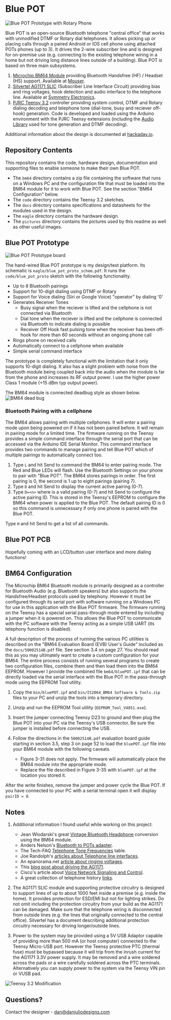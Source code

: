 # Blue POT
![Blue POT Prototype with Rotary Phone](pictures/blue_pot_w_rotary2.png)

Blue POT is an open-source Bluetooth telephone "central office" that works with unmodified DTMF or Rotary dial telephones.  It allows picking up or placing calls through a paired Android or IOS cell phone using attached POTs phones (up to 3).  It drives the 2-wire subscriber line and is designed for on-premise use (e.g. connecting to the existing telephone wiring in a home but not driving long distance lines outside of a building).  Blue POT is based on three main subsystems.

1. [Microchip BM64 Module](https://www.microchip.com/wwwproducts/en/BM64) providing Bluetooth Handsfree (HF) / Headset (HS) support.  Available at [Mouser](https://www.mouser.com/ProductDetail/579-64SPKS1MC10001AA).
2. [Silvertel AG1171 SLIC](https://www.silvertel.com/telecom/271-ag1171.html) (Subscriber Line Interface Circuit) providing bias and ring voltages, hook detection and audio interface to the telephone line.  Available at [Symmetry Electronics](https://www.semiconductorstore.com/cart/pc/viewPrd.asp?idproduct=13904).
3. [PJRC Teensy 3.2](https://www.pjrc.com/store/teensy32.html) controller providing system control, DTMF and Rotary dialing decoding and telephone tone (dial-tone, busy and reciever off-hook) generation.  Code is developed and loaded using the Arduino environment with the PJRC Teensy extensions (including the [Audio Library](https://www.pjrc.com/teensy/td_libs_Audio.html) used for tone generation and DTMF decoding).


Additional information about the design is documented at [hackaday.io](https://hackaday.io/project/166359-blue-pot).

## Repository Contents
This repository contains the code, hardware design, documentation and supporting files to enable someone to make their own Blue POT.

* The ```bm64``` directory contains a zip file containing the software that runs on a Windows PC and the configuration file that must be loaded into the BM64 module for it to work with Blue POT.  See the section "BM64 Configuration" below.
* The ```code``` directory contains the Teensy 3.2 sketches.
* The ```docs``` directory contains specifications and datasheets for the modules used in the design.
* The ```eagle``` directory contains the hardware design.
* The ```pictures``` directory contains the pictures used by this readme as well as other useful images. 

## Blue POT Prototype
![Blue POT Prototype board](pictures/blue_pot_board.png)

The hand-wired Blue POT prototype is my design/test platform.  Its schematic is ```eagle/blue_pot_proto_schem.pdf```.  It runs the ```code/blue_pot_proto``` sketch with the following functionality.

* Up to 8 Bluetooth pairings
* Support for 10-digit dialing using DTMF or Rotary
* Support for Voice dialing (Siri or Google Voice) "operator" by dialing '0'
* Generates Receiver Tones
	* Busy signal when the reciever is lifted and the cellphone is not connected via Bluetooth
	* Dial tone when the reciever is lifted and the cellphone is connected via Bluetooth to indicate dialing is possible
	* Receiver Off Hook fast pulsing tone when the receiver has been off-hook for more than 60 seconds without an ongoing phone call
* Rings phone on received calls
* Automatically connect to a cellphone when available
* Simple serial command interface

The prototype is completely functional with the limitation that it only supports 10-digit dialing.  It also has a slight problem with noise from the Bluetooth module being coupled back into the audio when the module is far from the phone and increases its RF output power.  I use the higher power Class 1 module (+15 dBm typ output power).

The BM64 module is connected deadbug style as shown below.
![BM64 dead bug](pictures/bm64_wiring_diagram.png)

### Bluetooth Pairing with a cellphone
The BM64 allows pairing with multiple cellphones.  It will enter a pairing mode upon being powered on if it has not been paired before.  It will remain in pairing mode for a limited time.  The firmware running on the Teensy provides a simple command interface through the serial port that can be accessed via the Arduino IDE Serial Monitor.  This command interface provides two commands to manage pairing and tell Blue POT which of multiple pairings to automatically connect too.

1. Type ```L``` and hit Send to command the BM64 to enter pairing mode.  The Red and Blue LEDs will flash.  Use the Bluetooth Settings on your phone to pair with "Blue POT".  The BM64 stores pairings in order.  The first pairing is 0, the second is 1 up to eight pairings (pairing 7).
2. Type ```D``` and hit Send to display the current active pairing (0-7).
3. Type ```D=<n>``` where <n> is a valid pairing (0-7) and hit Send to configure the active pairing ID. This is stored in the Teensy's EEPROM to configure the BM64 when power is applied to the Blue POT.  The default pairing ID is 0 so this command is unnecessary if only one phone is paired with the Blue POT.

Type ```H``` and hit Send to get a list of all commands.

## Blue POT PCB
Hopefully coming with an LCD/button user interface and more dialing functions!

## BM64 Configuration
The Microchip BM64 Bluetooth module is primarily designed as a controller for Bluetooth Audio (e.g. Bluetooth speakers) but also supports the Handsfree/Headset protocols used by telephony.  However it must be configured through its serial port with software running on a Windows PC for use in this application with the Blue POT firmware.  The firmware running on the Teensy has a special serial pass-through mode entered by including a jumper when it is powered on.  This allows the Blue POT to communicate with the PC software with the Teensy acting as a simple USB UART (its telephony function is disabled).

A full description of the process of running the various PC utilities is described on the "BM64 Evaluation Board (EVB) User's Guide" included as the ```docs/50002514B.pdf``` file.  See section 3.4 on page 27.  You should read this as you may ultimately want to create a custom configuration for your BM64. The entire process consists of running several programs to create two configuration files, combine them and then load them into the BM64 EEPROM.  However I provide the combined file ```bm64/bluePOT.ipf``` that can be directly loaded via the serial interface with the Blue POT in the pass-through mode using the EEPROM Tool utility.

1. Copy the ```bin/bluePOT.ipf``` and ```bin/IS2064_BM64 Software & Tools.zip``` files to your PC and unzip the tools into a temporary directory.
2. Unzip and run the EEPROM Tool utility (```EEPROM_Tool_V4851.exe```).
3. Insert the jumper connecting Teensy D23 to ground and then plug the Blue POT into your PC via the Teensy's USB connector.  Be sure the jumper is installed before connecting the USB.
4. Follow the directions in the ```50002514B.pdf``` evaluation board guide starting in section 3.5, step 3 on page 52 to load the ```bluePOT.ipf``` file into your BM64 module with the following caveats.

	* Figure 3-31 does not apply.  The firmware will automatically place the BM64 module into the appropriate mode.
	* Replace the file described in Figure 3-35 with ```bluePOT.ipf``` at the location you stored it.

After the write finishes, remove the jumper and power cycle the Blue POT.  If you have connected to your PC with a serial terminal open it will display ```pairID = 0```.

## Notes
1. Additional information I found useful while working on this project:

	* Jean Wlodarski's great [Vintage Bluetooth Headphone](https://pickandplace.wordpress.com/) conversion using the BM64 module.
	* Anders Nelson's [Bluetooth to POTs adapter](https://www.andersknelson.com/blog/?p=187).
	* The Tech-FAQ [Telephone Tone Frequencies](http://www.tech-faq.com/frequencies-of-the-telephone-tones.html) table.
	* Joe Randolph's [articles about Telephone line interfaces](http://www.randolph-telecom.com/articles-faq.html).
	* An epanorama.net [article about ringing voltages](http://www.epanorama.net/circuits/telephone_ringer.html).
	* This [blog post about driving the AG1171](https://blog.goo.ne.jp/sirius506/c/d1add04588c82beebd42a3e12ac16b15).
	* Cisco's article about [Voice Network Signaling and Control](https://www.cisco.com/c/en/us/support/docs/voice/digital-cas/14007-net-signal-control.html).
	* A great collection of telephone history [links](https://www.mhelpdesk.com/history-of-telephone-communication/).

2. The AG1171 SLIC module and supporting protective circuitry is designed to support lines of up to about 1000 feet inside a premise (e.g. inside the home).  It provides protection for ESD/EMI but not for lighting strikes.  Do not omit including the protection circuitry from your build as the AG1171 can be damaged.  Make sure that the telephone wiring is disconnected from outside lines (e.g. the lines that originally connected to the central office).  Silvertel has a document describing additional protection circuitry necessary for driving longer/outside lines.

3. Power to the system may be provided using a 5V USB Adaptor capable of providing more than 500 mA (or host computer) connected to the Teensy Micro-USB port.  However the Teensy protective PTC (thermal fuse) must be bypassed because it will trip from the inrush current for the AG1171 3.3V power supply.  It may be removed and a wire soldered across the pads or a wire carefully soldered across the PTC terminals.  Alternatively you can supply power to the system via the Teensy VIN pin or VUSB pad.

![Teensy 3.2 Modification](pictures/teensy32_mod.png)

## Questions?

Contact the designer - dan@danjuliodesigns.com